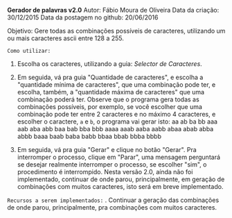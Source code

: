 **Gerador de palavras v2.0**
Autor: Fábio Moura de Oliveira
Data da criação:  30/12/2015
Data da postagem no github: 20/06/2016

Objetivo:
Gere todas as combinações possíveis de caracteres, utilizando um ou mais caracteres ascii entre 128 a 255.

`Como utilizar: `
1. Escolha os caracteres, utilizando a guia: *Selector de Caracteres*.

2. Em seguida, vá pra guia "Quantidade de caracteres", e escolha a "quantidade mínima de caracteres", que
	uma combinação pode ter, e escolha, também, a "quantidade máxima de caracteres" que uma combinação
	poderá ter. Observe que o programa gera todas as combinações possíveis, por exemplo, se você escolher
	que uma combinação pode ter entre 2 caracteres e no máximo 4 caracteres, e escolher o caractere, `a` e `b`,
	o programa vai gerar isto:
	aa ab ba bb
	aaa aab aba abb	baa bab bba bbb
	aaaa aaab aaba aabb	abaa abab abba abbb baaa baab baba babb	bbaa bbab bbba bbbb

3. Em seguida, vá pra guia "Gerar" e clique no botão "Gerar".
	Pra interromper o processo, clique em "Parar", uma mensagem perguntará se desejar realmente interromper 
	o processo, se escolher "sim", o procedimento é interrompido.
	Nesta versão 2.0, aínda não foi implementado, continuar de onde parou, principalmente, em geração de combinações
	com muitos caracteres, isto será em breve implementado.


`Recursos a serem implementados:`
. Continuar a geração das combinações de onde parou, principalmente, pra combinações com muitos caracteres.

